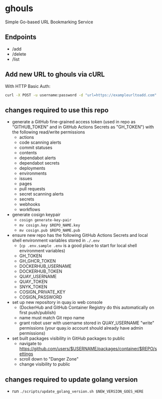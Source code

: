 # ghouls
Simple Go-based URL Bookmarking Service

## Endpoints
- /add
- /delete
- /list

## Add new URL to ghouls via cURL

With HTTP Basic Auth:
```bash
curl -X POST -u username:password -d "url=https://exampleurltoadd.com" http://ghouls-hostname-here/add
```

## changes required to use this repo
- generate a GitHub fine-grained access token (used in repo as "GITHUB_TOKEN" and in GitHub Actions Secrets as "GH_TOKEN") with the following read/write permissions
    - actions
    - code scanning alerts
    - commit statuses
    - contents
    - dependabot alerts
    - dependabot secrets
    - deployments
    - environments
    - issues
    - pages
    - pull requests
    - secret scanning alerts
    - secrets
    - webhooks
    - workflows
- generate cosign keypair
    - `cosign generate-key-pair`
    - `mv cosign.key $REPO_NAME.key`
    - `mv cosign.pub $REPO_NAME.pub`
- ensure new repo has the following GitHub Actions Secrets and local shell environment variables stored in `./.env`
    - (`cp .env.sample .env` is a good place to start for local shell environment variables)
    - GH_TOKEN
    - GH_GHCR_TOKEN
    - DOCKERHUB_USERNAME
    - DOCKERHUB_TOKEN
    - QUAY_USERNAME
    - QUAY_TOKEN
    - SNYK_TOKEN
    - COSIGN_PRIVATE_KEY
    - COSIGN_PASSWORD
- set up new repository in quay.io web console
    - (DockerHub and GitHub Container Registry do this automatically on first push/publish)
    - name must match Git repo name
    - grant robot user with username stored in QUAY_USERNAME "write" permissions (your quay.io account should already have admin permissions)
- set built packages visibility in GitHub packages to public
    - navigate to https://github.com/users/$USERNAME/packages/container/$REPO/settings
    - scroll down to "Danger Zone"
    - change visibility to public

## changes required to update golang version
- run `./scripts/update_golang_version.sh $NEW_VERSION_GOES_HERE`
